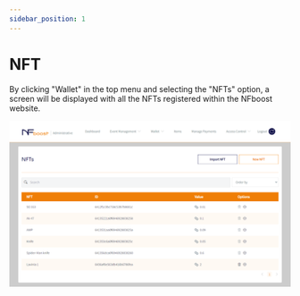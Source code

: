 ```yaml
---
sidebar_position: 1
---
```


# NFT

By clicking "Wallet" in the top menu and selecting the "NFTs" option, a screen will be displayed with all the NFTs registered within the NFboost website.

![1](/img/nft.png)
